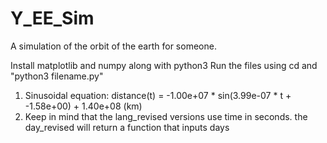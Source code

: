 # Y_EE_Sim
A simulation of the orbit of the earth for someone.

Install matplotlib and numpy along with python3
Run the files using cd and "python3 filename.py"

1. Sinusoidal equation: distance(t) = -1.00e+07 * sin(3.99e-07 * t + -1.58e+00) + 1.40e+08 (km)
2. Keep in mind that the lang_revised versions use time in seconds. the day_revised will return a function that inputs days
